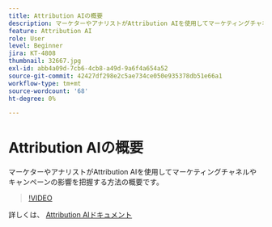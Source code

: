 ```yaml
---
title: Attribution AIの概要
description: マーケターやアナリストがAttribution AIを使用してマーケティングチャネルやキャンペーンの影響を把握する方法の概要です。
feature: Attribution AI
role: User
level: Beginner
jira: KT-4808
thumbnail: 32667.jpg
exl-id: abb4a09d-7cb6-4cb8-a49d-9a6f4a654a52
source-git-commit: 42427df298e2c5ae734ce050e935378db51e66a1
workflow-type: tm+mt
source-wordcount: '68'
ht-degree: 0%

---
```


# Attribution AIの概要

マーケターやアナリストがAttribution AIを使用してマーケティングチャネルやキャンペーンの影響を把握する方法の概要です。

>[!VIDEO](https://video.tv.adobe.com/v/32667?quality=12&learn=on)

詳しくは、 [Attribution AIドキュメント](https://experienceleague.adobe.com/docs/experience-platform/intelligent-services/attribution-ai/overview.html)

